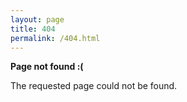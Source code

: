 ```yaml
---
layout: page
title: 404
permalink: /404.html
---
```


**Page not found :(**

The requested page could not be found.